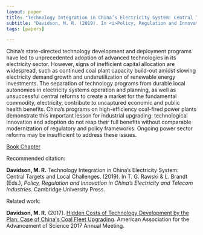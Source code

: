 ```yaml
---
layout: paper
title: "Technology Integration in China’s Electricity System: Central Targets and Local Challenges"
subtitle: "Davidson, M. R. (2019). In <i>Policy, Regulation and Innovation in China's Electricity and Telecom Industries.</i>"
tags: [papers]

---
```


China’s state-directed technology development and deployment programs have led to unprecedented adoption of advanced technologies in its electricity sector. However, signs of inefficient capital allocation are widespread, such as continued coal plant capacity build-out amidst slowing electricity demand growth and underutilization of renewable energy investments. The separation of technology programs from durable local autonomies in electricity systems operation and planning, as well as unsuccessful central reforms to create a market for the fundamental commodity, electricity, contribute to uncaptured economic and public health benefits. China’s programs on high-efficiency coal-fired power plants demonstrate this important lesson for industrial upgrading: technological innovation and adoption do not reap their full benefits without comparable modernization of regulatory and policy frameworks. Ongoing power sector reforms may be insufficient to address these issues.

[Book Chapter](https://www.cambridge.org/core/books/policy-regulation-and-innovation-in-chinas-electricity-and-telecom-industries/technology-integration-in-chinas-electricity-system-central-targets-and-local-challenges/47F1DAE695C8D264833DB1EDEE1F19F1)

Recommended citation:

**Davidson, M. R.** Technology Integration in China’s Electricity System: Central Targets and Local Challenges. (2019). In T. G. Rawski & L. Brandt (Eds.), _Policy, Regulation and Innovation in China’s Electricity and Telecom Industries_. Cambridge University Press.

Related work:

**Davidson, M. R.** (2017). [Hidden Costs of Technology Development by the Plan: Case of China's Coal Fleet Upgrading](/2017-03-10-hidden-costs-technology-china-coal/). American Association for the Advancement of Science 2017 Annual Meeting.

